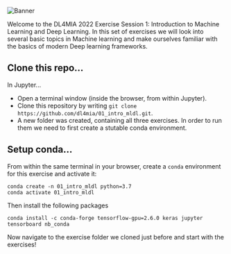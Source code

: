 ![Banner](https://heathered-minnow-f5a.notion.site/image/https%3A%2F%2Fs3-us-west-2.amazonaws.com%2Fsecure.notion-static.com%2F2c209d92-b863-455c-96e3-e19a1e6be8c2%2Fbanner.png?table=block&id=9e7f6029-6d6b-4423-9b2d-b89cbb49d75a&spaceId=10bcea8c-e347-41c2-830b-9cba925c8c74&width=2000&userId=&cache=v2)


Welcome to the DL4MIA 2022 Exercise Session 1: Introduction to Machine Learning and Deep Learning. In this set of exercises we will look into several basic topics in Machine learning and make ourselves familiar with the basics of modern Deep learning frameworks.


## Clone this repo...
In Jupyter...
* Open a terminal window (inside the browser, from within Jupyter).
* Clone this repository by writing `git clone https://github.com/dl4mia/01_intro_mldl.git`.
* A new folder was created, containing all three exercises. In order to run them we need to first create a stutable conda environment.

## Setup conda...

From within the same terminal in your browser, create a `conda` environment for this exercise and activate it:

```
conda create -n 01_intro_mldl python=3.7
conda activate 01_intro_mldl
```

Then install the following packages
```
conda install -c conda-forge tensorflow-gpu=2.6.0 keras jupyter tensorboard nb_conda
```

Now navigate to the exercise folder we cloned just before and start with the exercises! 
